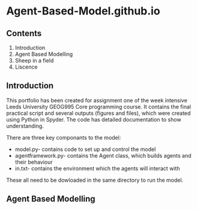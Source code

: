 # Agent-Based-Model.github.io

## Contents
1. Introduction
2. Agent Based Modelling
3. Sheep in a field
4. Liscence

## Introduction
This portfolio has been created for assignment one of the week intensive Leeds University GEOG995 Core programming course. 
It contains the final practical script and several outputs (figures and files), which were created using Python in Spyder. The code has detailed documentation to show understanding.

There are three key componants to the model:
* model.py- contains code to set up and control the model
* agentframework.py- contains the Agent class, which builds agents and their behaviour
* in.txt- contains the environment which the agents will interact with    

These all need to be dowloaded in the same directory to run the model.
## Agent Based Modelling
